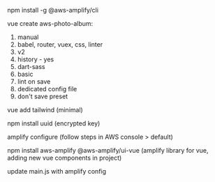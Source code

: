 npm install -g @aws-amplify/cli

vue create aws-photo-album:

1. manual
2. babel, router, vuex, css, linter
3. v2
4. history - yes
5. dart-sass
6. basic
7. lint on save
8. dedicated config file
9. don't save preset

vue add tailwind (minimal)

npm install uuid (encrypted key)

amplify configure (follow steps in AWS console > default)

npm install aws-amplify @aws-amplify/ui-vue (amplify library for vue, adding new vue components in project)

update main.js with amplify config
